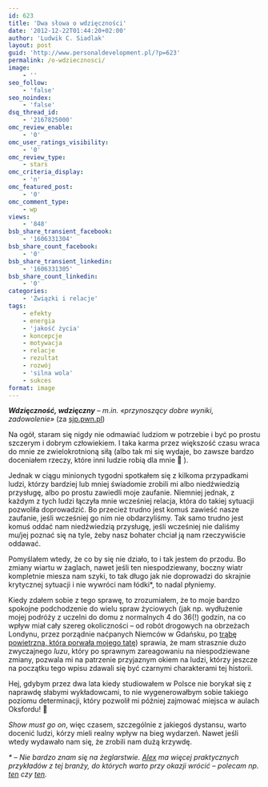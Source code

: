 ```yaml
---
id: 623
title: 'Dwa słowa o wdzięczności'
date: '2012-12-22T01:44:20+02:00'
author: 'Ludwik C. Siadlak'
layout: post
guid: 'http://www.personaldevelopment.pl/?p=623'
permalink: /o-wdziecznosci/
image:
    - ''
seo_follow:
    - 'false'
seo_noindex:
    - 'false'
dsq_thread_id:
    - '2167825000'
omc_review_enable:
    - '0'
omc_user_ratings_visibility:
    - '0'
omc_review_type:
    - stars
omc_criteria_display:
    - 'n'
omc_featured_post:
    - '0'
omc_comment_type:
    - wp
views:
    - '848'
bsb_share_transient_facebook:
    - '1606331304'
bsb_share_count_facebook:
    - '0'
bsb_share_transient_linkedin:
    - '1606331305'
bsb_share_count_linkedin:
    - '0'
categories:
    - 'Związki i relacje'
tags:
    - efekty
    - energia
    - 'jakość życia'
    - koncepcje
    - motywacja
    - relacje
    - rezultat
    - rozwój
    - 'silna wola'
    - sukces
format: image
---
```


***Wdzięczność, wdzięczny** – m.in. «przynoszący dobre wyniki, zadowolenie»* (za [sjp.pwn.pl](http://sjp.pwn.pl/slownik/2535068/wdzi%C4%99czny))

Na ogół, staram się nigdy nie odmawiać ludziom w potrzebie i być po prostu szczerym i dobrym człowiekiem. I taka karma przez większość czasu wraca do mnie ze zwielokrotnioną siłą (albo tak mi się wydaje, bo zawsze bardzo doceniałem rzeczy, które inni ludzie robią dla mnie 🙂 ).

Jednak w ciągu minionych tygodni spotkałem się z kilkoma przypadkami ludzi, którzy bardziej lub mniej świadomie zrobili mi albo niedźwiedzią przysługę, albo po prostu zawiedli moje zaufanie. Niemniej jednak, z każdym z tych ludzi łączyła mnie wcześniej relacja, która do takiej sytuacji pozwoliła doprowadzić. Bo przecież trudno jest komuś zawieść nasze zaufanie, jeśli wcześniej go nim nie obdarzyliśmy. Tak samo trudno jest komuś oddać nam niedźwiedzią przysługę, jeśli wcześniej nie daliśmy mu/jej poznać się na tyle, żeby nasz bohater chciał ją nam rzeczywiście oddawać.

Pomyślałem wtedy, że co by się nie działo, to i tak jestem do przodu. Bo zmiany wiartu w żaglach, nawet jeśli ten niespodziewany, boczny wiatr kompletnie miesza nam szyki, to tak długo jak nie doprowadzi do skrajnie krytycznej sytuacji i nie wywróci nam łódki\*, to nadal płyniemy.

Kiedy zdałem sobie z tego sprawę, to zrozumiałem, że to moje bardzo spokojne podchodzenie do wielu spraw życiowych (jak np. wydłużenie mojej podróży z uczelni do domu z normalnych 4 do 36(!) godzin, na co wpływ miał cały szereg okoliczności – od robót drogowych na obrzeżach Londynu, przez porządnie naćpanych Niemców w Gdańsku, po [trąbę powietrzną, która porwała mojego tatę](http://www.tvn24.pl/wiadomosci-z-kraju,3/jezus-maria-idzie-na-nas,67877.html)) sprawia, że mam strasznie dużo zwyczajnego *luzu*, który po sprawnym zareagowaniu na niespodziewane zmiany, pozwala mi na patrzenie przyjaznym okiem na ludzi, którzy jeszcze na początku tego wpisu zdawali się być czarnymi charakterami tej historii.

Hej, gdybym przez dwa lata kiedy studiowałem w Polsce nie borykał się z naprawdę słabymi wykładowcami, to nie wygenerowałbym sobie takiego poziomu determinacji, który pozwolił mi później zajmować miejsca w aulach Oksfordu! 🙂

*Show must go on*, więc czasem, szczególnie z jakiegoś dystansu, warto docenić ludzi, kórzy mieli realny wpływ na bieg wydarzeń. Nawet jeśli wtedy wydawało nam się, że zrobili nam dużą krzywdę.

*\* – Nie bardzo znam się na żeglarstwie. [Alex](http://alexba.eu/) ma więcej praktycznych przykładów z tej branży, do których warto przy okazji wrócić – polecam np. [ten](http://alexba.eu/2010-05-06/tematy-rozne/asekuracyjna-czy-holownicza/) czy [ten](http://alexba.eu/2007-12-10/rozwoj-kariera-praca/droga-zyciowa/).*